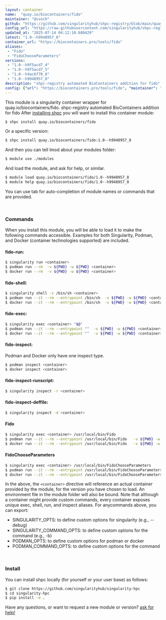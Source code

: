 ```yaml
---
layout: container
name:  "quay.io/biocontainers/fido"
maintainer: "@vsoch"
github: "https://github.com/singularityhub/shpc-registry/blob/main/quay.io/biocontainers/fido/container.yaml"
config_url: "https://raw.githubusercontent.com/singularityhub/shpc-registry/main/quay.io/biocontainers/fido/container.yaml"
updated_at: "2025-07-14 04:12:10.680429"
latest: "1.0--h9948957_8"
container_url: "https://biocontainers.pro/tools/fido"
aliases:
 - "Fido"
 - "FidoChooseParameters"
versions:
 - "1.0--h9f5acd7_4"
 - "1.0--h9f5acd7_5"
 - "1.0--h4ac6f70_6"
 - "1.0--h9948957_8"
description: "shpc-registry automated BioContainers addition for fido"
config: {"url": "https://biocontainers.pro/tools/fido", "maintainer": "@vsoch", "description": "shpc-registry automated BioContainers addition for fido", "latest": {"1.0--h9948957_8": "sha256:4e82da57756ce370ea6b80b927309596b244d1223a445dc8f7a9a3f0b4b880f5"}, "tags": {"1.0--h9f5acd7_4": "sha256:fb93081e2598407c1b8f1867f1defa44ad54d274dfd7b00b1adaf680f6d3434f", "1.0--h9f5acd7_5": "sha256:f73a6450c9886e0e1c999ebae44b4fec4621206cfdda5d79777f5451cc93bba9", "1.0--h4ac6f70_6": "sha256:6c85b1c93d40937ab34e7f2062bfd03c7a77548a0498960cbf4bd07679eda248", "1.0--h9948957_8": "sha256:4e82da57756ce370ea6b80b927309596b244d1223a445dc8f7a9a3f0b4b880f5"}, "docker": "quay.io/biocontainers/fido", "aliases": {"Fido": "/usr/local/bin/Fido", "FidoChooseParameters": "/usr/local/bin/FidoChooseParameters"}}
---
```


This module is a singularity container wrapper for quay.io/biocontainers/fido.
shpc-registry automated BioContainers addition for fido
After [installing shpc](#install) you will want to install this container module:


```bash
$ shpc install quay.io/biocontainers/fido
```

Or a specific version:

```bash
$ shpc install quay.io/biocontainers/fido:1.0--h9948957_8
```

And then you can tell lmod about your modules folder:

```bash
$ module use ./modules
```

And load the module, and ask for help, or similar.

```bash
$ module load quay.io/biocontainers/fido/1.0--h9948957_8
$ module help quay.io/biocontainers/fido/1.0--h9948957_8
```

You can use tab for auto-completion of module names or commands that are provided.

<br>

### Commands

When you install this module, you will be able to load it to make the following commands accessible.
Examples for both Singularity, Podman, and Docker (container technologies supported) are included.

#### fido-run:

```bash
$ singularity run <container>
$ podman run --rm  -v ${PWD} -w ${PWD} <container>
$ docker run --rm  -v ${PWD} -w ${PWD} <container>
```

#### fido-shell:

```bash
$ singularity shell -s /bin/sh <container>
$ podman run --it --rm --entrypoint /bin/sh  -v ${PWD} -w ${PWD} <container>
$ docker run --it --rm --entrypoint /bin/sh  -v ${PWD} -w ${PWD} <container>
```

#### fido-exec:

```bash
$ singularity exec <container> "$@"
$ podman run --it --rm --entrypoint ""  -v ${PWD} -w ${PWD} <container> "$@"
$ docker run --it --rm --entrypoint ""  -v ${PWD} -w ${PWD} <container> "$@"
```

#### fido-inspect:

Podman and Docker only have one inspect type.

```bash
$ podman inspect <container>
$ docker inspect <container>
```

#### fido-inspect-runscript:

```bash
$ singularity inspect -r <container>
```

#### fido-inspect-deffile:

```bash
$ singularity inspect -d <container>
```


#### Fido

```bash
$ singularity exec <container> /usr/local/bin/Fido
$ podman run --it --rm --entrypoint /usr/local/bin/Fido   -v ${PWD} -w ${PWD} <container> -c " $@"
$ docker run --it --rm --entrypoint /usr/local/bin/Fido   -v ${PWD} -w ${PWD} <container> -c " $@"
```


#### FidoChooseParameters

```bash
$ singularity exec <container> /usr/local/bin/FidoChooseParameters
$ podman run --it --rm --entrypoint /usr/local/bin/FidoChooseParameters   -v ${PWD} -w ${PWD} <container> -c " $@"
$ docker run --it --rm --entrypoint /usr/local/bin/FidoChooseParameters   -v ${PWD} -w ${PWD} <container> -c " $@"
```



In the above, the `<container>` directive will reference an actual container provided
by the module, for the version you have chosen to load. An environment file in the
module folder will also be bound. Note that although a container
might provide custom commands, every container exposes unique exec, shell, run, and
inspect aliases. For anycommands above, you can export:

 - SINGULARITY_OPTS: to define custom options for singularity (e.g., --debug)
 - SINGULARITY_COMMAND_OPTS: to define custom options for the command (e.g., -b)
 - PODMAN_OPTS: to define custom options for podman or docker
 - PODMAN_COMMAND_OPTS: to define custom options for the command

<br>

### Install

You can install shpc locally (for yourself or your user base) as follows:

```bash
$ git clone https://github.com/singularityhub/singularity-hpc
$ cd singularity-hpc
$ pip install -e .
```

Have any questions, or want to request a new module or version? [ask for help!](https://github.com/singularityhub/singularity-hpc/issues)